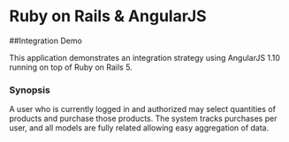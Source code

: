 # Ruby on Rails & AngularJS
##Integration Demo

This application demonstrates an integration strategy using AngularJS 1.10 running
on top of Ruby on Rails 5.

### Synopsis

A user who is currently logged in and authorized may select quantities of products
and purchase those products. The system tracks purchases per user, and all models
are fully related allowing easy aggregation of data.
